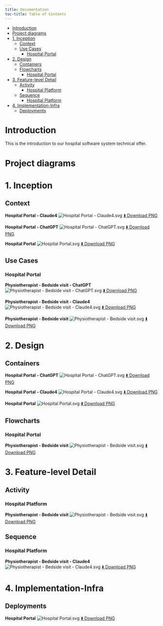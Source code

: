 ```yaml
---
title: Documentation
toc-title: Table of Contents
---
```


- [Introduction](#introduction)
- [Project diagrams](#project-diagrams)
- [1. Inception](#inception)
  - [Context](#context)
  - [Use Cases](#use-cases)
    - [Hospital Portal](#hospital-portal)
- [2. Design](#design)
  - [Containers](#containers)
  - [Flowcharts](#flowcharts)
    - [Hospital Portal](#hospital-portal-1)
- [3. Feature-level Detail](#feature-level-detail)
  - [Activity](#activity)
    - [Hospital Platform](#hospital-platform)
  - [Sequence](#sequence)
    - [Hospital Platform](#hospital-platform-1)
- [4. Implementation-Infra](#implementation-infra)
  - [Deployments](#deployments)

# Introduction

This is the introduction to our hospital software system technical
offer.

# Project diagrams

# 1. Inception

## Context

**Hospital Portal - Claude4** ![Hospital Portal -
Claude4.svg](./diagrams/dist/1.%20Inception/Context/Hospital%20Portal%20%20-%20Claude4.svg)
[⬇️ Download
PNG](./diagrams/dist/1.%20Inception/Context/Hospital%20Portal%20%20-%20Claude4.png)

**Hospital Portal - ChatGPT** ![Hospital Portal -
ChatGPT.svg](./diagrams/dist/1.%20Inception/Context/Hospital%20Portal%20-%20ChatGPT.svg)
[⬇️ Download
PNG](./diagrams/dist/1.%20Inception/Context/Hospital%20Portal%20-%20ChatGPT.png)

**Hospital Portal** ![Hospital
Portal.svg](./diagrams/dist/1.%20Inception/Context/Hospital%20Portal.svg)
[⬇️ Download
PNG](./diagrams/dist/1.%20Inception/Context/Hospital%20Portal.png)

## Use Cases

### Hospital Portal

**Physiotherapist - Bedside visit - ChatGPT** ![Physiotherapist -
Bedside visit -
ChatGPT.svg](./diagrams/dist/1.%20Inception/Use%20Cases/Hospital%20Portal/Physiotherapist%20-%20Bedside%20visit%20-%20ChatGPT.svg)
[⬇️ Download
PNG](./diagrams/dist/1.%20Inception/Use%20Cases/Hospital%20Portal/Physiotherapist%20-%20Bedside%20visit%20-%20ChatGPT.png)

**Physiotherapist - Bedside visit - Claude4** ![Physiotherapist -
Bedside visit -
Claude4.svg](./diagrams/dist/1.%20Inception/Use%20Cases/Hospital%20Portal/Physiotherapist%20-%20Bedside%20visit%20-%20Claude4.svg)
[⬇️ Download
PNG](./diagrams/dist/1.%20Inception/Use%20Cases/Hospital%20Portal/Physiotherapist%20-%20Bedside%20visit%20-%20Claude4.png)

**Physiotherapist - Bedside visit** ![Physiotherapist - Bedside
visit.svg](./diagrams/dist/1.%20Inception/Use%20Cases/Hospital%20Portal/Physiotherapist%20-%20Bedside%20visit.svg)
[⬇️ Download
PNG](./diagrams/dist/1.%20Inception/Use%20Cases/Hospital%20Portal/Physiotherapist%20-%20Bedside%20visit.png)

# 2. Design

## Containers

**Hospital Portal - ChatGPT** ![Hospital Portal -
ChatGPT.svg](./diagrams/dist/2.%20Design/Containers/Hospital%20Portal%20-%20ChatGPT.svg)
[⬇️ Download
PNG](./diagrams/dist/2.%20Design/Containers/Hospital%20Portal%20-%20ChatGPT.png)

**Hospital Portal - Claude4** ![Hospital Portal -
Claude4.svg](./diagrams/dist/2.%20Design/Containers/Hospital%20Portal%20-%20Claude4.svg)
[⬇️ Download
PNG](./diagrams/dist/2.%20Design/Containers/Hospital%20Portal%20-%20Claude4.png)

**Hospital Portal** ![Hospital
Portal.svg](./diagrams/dist/2.%20Design/Containers/Hospital%20Portal.svg)
[⬇️ Download
PNG](./diagrams/dist/2.%20Design/Containers/Hospital%20Portal.png)

## Flowcharts

### Hospital Portal

**Physiotherapist - Bedside visit** ![Physiotherapist - Bedside
visit.svg](./diagrams/dist/2.%20Design/Flowcharts/Hospital%20Portal/Physiotherapist%20-%20Bedside%20visit.svg)
[⬇️ Download
PNG](./diagrams/dist/2.%20Design/Flowcharts/Hospital%20Portal/Physiotherapist%20-%20Bedside%20visit.png)

# 3. Feature-level Detail

## Activity

### Hospital Platform

**Physiotherapist - Bedside visit** ![Physiotherapist - Bedside
visit.svg](./diagrams/dist/3.%20Feature-level%20Detail/Activity/Hospital%20Platform/Physiotherapist%20-%20Bedside%20visit.svg)
[⬇️ Download
PNG](./diagrams/dist/3.%20Feature-level%20Detail/Activity/Hospital%20Platform/Physiotherapist%20-%20Bedside%20visit.png)

## Sequence

### Hospital Platform

**Physiotherapist - Bedside visit - Claude4** ![Physiotherapist -
Bedside visit -
Claude4.svg](./diagrams/dist/3.%20Feature-level%20Detail/Sequence/Hospital%20Platform/Physiotherapist%20-%20Bedside%20visit%20-%20Claude4.svg)
[⬇️ Download
PNG](./diagrams/dist/3.%20Feature-level%20Detail/Sequence/Hospital%20Platform/Physiotherapist%20-%20Bedside%20visit%20-%20Claude4.png)

# 4. Implementation-Infra

## Deployments

**Hospital Portal** ![Hospital
Portal.svg](./diagrams/dist/4.%20Implementation-Infra/Deployments/Hospital%20Portal.svg)
[⬇️ Download
PNG](./diagrams/dist/4.%20Implementation-Infra/Deployments/Hospital%20Portal.png)
